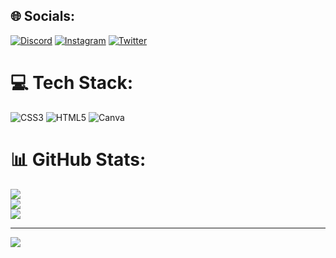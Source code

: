 ## 🌐 Socials:
[![Discord](https://img.shields.io/badge/Discord-%237289DA.svg?logo=discord&logoColor=white)](https://discord.gg/dufz#0001) [![Instagram](https://img.shields.io/badge/Instagram-%23E4405F.svg?logo=Instagram&logoColor=white)](https://instagram.com/dudda_ar) [![Twitter](https://img.shields.io/badge/Twitter-%231DA1F2.svg?logo=Twitter&logoColor=white)](https://twitter.com/dufzinha) 

# 💻 Tech Stack:
![CSS3](https://img.shields.io/badge/css3-%231572B6.svg?style=flat&logo=css3&logoColor=white) ![HTML5](https://img.shields.io/badge/html5-%23E34F26.svg?style=flat&logo=html5&logoColor=white) ![Canva](https://img.shields.io/badge/Canva-%2300C4CC.svg?style=flat&logo=Canva&logoColor=white)
# 📊 GitHub Stats:
![](https://github-readme-stats.vercel.app/api?username=Dufzinha&theme=jolly&hide_border=false&include_all_commits=true&count_private=false)<br/>
![](https://github-readme-streak-stats.herokuapp.com/?user=Dufzinha&theme=jolly&hide_border=false)<br/>
![](https://github-readme-stats.vercel.app/api/top-langs/?username=Dufzinha&theme=jolly&hide_border=false&include_all_commits=true&count_private=false&layout=compact)

---
[![](https://visitcount.itsvg.in/api?id=Dufzinha&icon=2&color=7)](https://visitcount.itsvg.in)

<!-- Proudly created with GPRM ( https://gprm.itsvg.in ) -->

